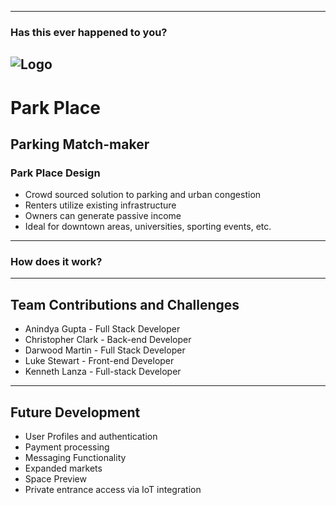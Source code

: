 
---
### Has this ever happened to you?
![Logo](http://s2.quickmeme.com/img/87/87e47b393f757a1f2c3ebfb174b04388391fb788aabf9ea59305df3cf3985668.jpg)
---
# Park Place
Parking Match-maker
---
### Park Place Design
- Crowd sourced solution to parking and urban congestion
- Renters utilize existing infrastructure
- Owners can generate passive income
- Ideal for downtown areas, universities, sporting events, etc.
---
### How does it work?
---
## Team Contributions and Challenges
* Anindya Gupta - Full Stack Developer
* Christopher Clark - Back-end Developer
* Darwood Martin - Full Stack Developer
* Luke Stewart - Front-end Developer
* Kenneth Lanza - Full-stack Developer
---
## Future Development
- User Profiles and authentication
- Payment processing
- Messaging Functionality
- Expanded markets
- Space Preview
- Private entrance access via IoT integration
